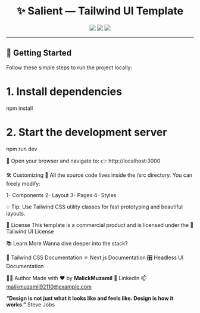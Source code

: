 <h1 align="center">✨ Salient — Tailwind UI Template</h1>

<p align="center">
  <img src="https://img.shields.io/badge/Built%20With-Next.js%20%26%20Tailwind-blueviolet?style=for-the-badge" />
  <img src="https://img.shields.io/badge/Responsive-Yes-brightgreen?style=for-the-badge" />
  <img src="https://img.shields.io/badge/License-Tailwind%20UI%20License-orange?style=for-the-badge" />
</p>

---

## 🚀 Getting Started

Follow these simple steps to run the project locally:

# 1. Install dependencies
npm install

# 2. Start the development server
npm run dev

🔗 Open your browser and navigate to:
👉 http://localhost:3000

🛠️ Customizing
🎨 All the source code lives inside the /src directory. You can freely modify:

 1- Components
 2- Layout
 3- Pages
 4- Styles

💡 Tip: Use Tailwind CSS utility classes for fast prototyping and beautiful layouts.

📄 License
This template is a commercial product and is licensed under the
🔗 Tailwind UI License

📚 Learn More
Wanna dive deeper into the stack?

  🧩 Tailwind CSS Documentation
  ⚛️ Next.js Documentation
  🎛️ Headless UI Documentation

🧑‍💻 Author
Made with ❤️ by **MalickMuzamil**
🔗 LinkedIn
📫 malikmuzamil92110@example.com

**“Design is not just what it looks like and feels like. Design is how it works.”** Steve Jobs
